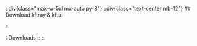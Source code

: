 ::div{class="max-w-5xl mx-auto py-8"}
  ::div{class="text-center mb-12"}
    ## Download kftray & kftui

  ::

  ::Downloads
  ::
::
